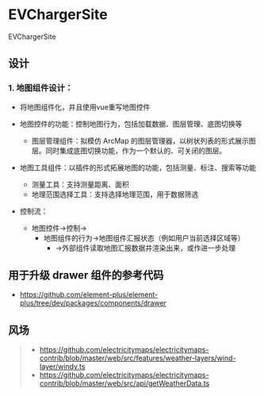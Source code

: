 # EVChargerSite
EVChargerSite

## 设计
### 1. 地图组件设计：
- 将地图组件化，并且使用vue重写地图控件
- 地图控件的功能：控制地图行为，包括加载数据、图层管理、底图切换等
  - 图层管理组件：拟模仿 ArcMap 的图层管理器，以树状列表的形式展示图层。同时集成底图切换功能，作为一个默认的、可关闭的图层。
- 地图工具组件：以插件的形式拓展地图的功能，包括测量、标注、搜索等功能
  - 测量工具：支持测量距离、面积
  - 地理范围选择工具：支持选择地理范围，用于数据筛选
  
- 控制流：
  - 地图控件->控制->
    - 地图组件的行为->地图组件汇报状态（例如用户当前选择区域等）
        -  ->外部组件读取地图汇报数据并渲染出来，或作进一步处理


## 用于升级 drawer 组件的参考代码
- https://github.com/element-plus/element-plus/tree/dev/packages/components/drawer

## 风场
> - https://github.com/electricitymaps/electricitymaps-contrib/blob/master/web/src/features/weather-layers/wind-layer/windy.ts
> - https://github.com/electricitymaps/electricitymaps-contrib/blob/master/web/src/api/getWeatherData.ts